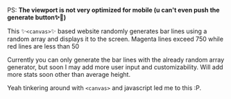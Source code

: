 PS: **The viewport is not very optimized for mobile (u can't even push the generate button✨🥳)**

This ✨`<canvas>`✨ based website randomly generates bar lines using a random array and displays
  it to the screen. Magenta lines exceed 750 while red lines are less than 50

Currently you can only generate the bar lines with the already random array generator,
  but soon I may add more user input and customizability.
Will add more stats soon other than average height.

Yeah tinkering around with `<canvas>` and javascript led me to this :P. 

